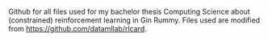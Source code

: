 Github for all files used for my bachelor thesis Computing Science about (constrained) reinforcement learning in Gin Rummy. Files used are modified from https://github.com/datamllab/rlcard.
